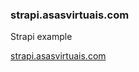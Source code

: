 ### strapi.asasvirtuais.com

Strapi example

[strapi.asasvirtuais.com](https://strapi.asasvirtuais.com)
